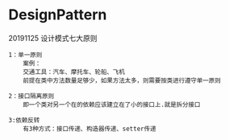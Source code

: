 # DesignPattern
20191125
  设计模式七大原则 
   
    1：单一原则
        案例：
        交通工具：汽车、摩托车、轮船、飞机   
        前提在类中方法数量足够少，如果方法太多，则需要按类进行遵守单一原则
     
    2：接口隔离原则 
        即一个类对另一个在的依赖应该建立在了小的接口上.就是拆分接口
        
    3:依赖反转
        有3种方式：接口传递、构造器传递、setter传递
